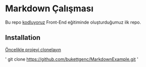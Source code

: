 # Markdown Çalışması
Bu repo [kodluyoruz]() Front-End eğitiminde oluşturduğumuz ilk repo.
## Installation
[Öncelikle projeyi clonelayın ](https://github.com/bukettgenc/MarkdownExample.git)

'
git clone https://github.com/bukettgenc/MarkdownExample.git
'
